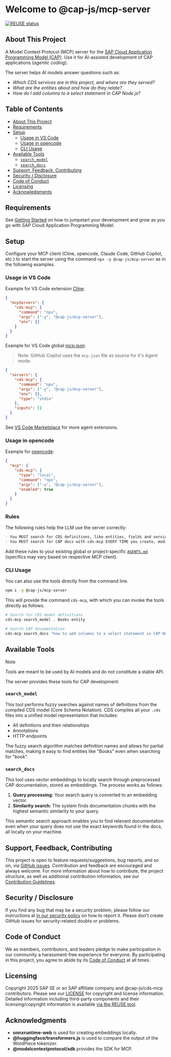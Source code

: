 # Welcome to @cap-js/mcp-server

[![REUSE status](https://api.reuse.software/badge/github.com/cap-js/mcp-server)](https://api.reuse.software/info/github.com/cap-js/mcp-server)



## About This Project

A Model Context Protocol (MCP) server for the [SAP Cloud Application Programming Model (CAP)](https://cap.cloud.sap).
Use it for AI-assisted development of CAP applications (_agentic coding_).

The server helps AI models answer questions such as:
- _Which CDS services are in this project, and where are they served?_
- _What are the entities about and how do they relate?_
- _How do I add columns to a select statement in CAP Node.js?_



## Table of Contents

- [About This Project](#about-this-project)
- [Requirements](#requirements)
- [Setup](#setup)
  - [Usage in VS Code](#usage-in-vs-code)
  - [Usage in opencode](#usage-in-opencode)
  - [CLI Usage](#cli-usage)
- [Available Tools](#available-tools)
  - [`search_model`](#search_model)
  - [`search_docs`](#search_docs)
- [Support, Feedback, Contributing](#support-feedback-contributing)
- [Security / Disclosure](#security--disclosure)
- [Code of Conduct](#code-of-conduct)
- [Licensing](#licensing)
- [Acknowledgments](#acknowledgments)



## Requirements

See [Getting Started](https://cap.cloud.sap/docs/get-started) on how to jumpstart your development and grow as you go with SAP Cloud Application Programming Model.



## Setup

Configure your MCP client (Cline, opencode, Claude Code, GitHub Copilot, etc.) to start the server using the command `npx -y @cap-js/mcp-server` as in the following examples.

### Usage in VS Code

Example for VS Code extension [Cline](https://marketplace.visualstudio.com/items?itemName=saoudrizwan.claude-dev):
```json
{
  "mcpServers": {
    "cds-mcp": {
      "command": "npx",
      "args": ["-y", "@cap-js/mcp-server"],
      "env": {}
    }
  }
}
```

Example for VS Code global [mcp.json](https://code.visualstudio.com/docs/copilot/customization/mcp-servers):
> Note: GitHub Copilot uses the `mcp.json` file as source for it's Agent mode.
```json
{
  "servers": {
    "cds-mcp": {
      "command": "npx",
      "args": ["-y", "@cap-js/mcp-server"],
      "env": {},
      "type": "stdio"
    },
    "inputs": []
  }
}
```

See [VS Code Marketplace](https://marketplace.visualstudio.com/search?term=tag%3Aagent&target=VSCode&category=All%20categories&sortBy=Relevance) for more agent extensions.

### Usage in opencode

Example for [opencode](https://github.com/sst/opencode):
```json
{
  "mcp": {
    "cds-mcp": {
      "type": "local",
      "command": "npx",
      "args": ["-y", "@cap-js/mcp-server"],
      "enabled": true
    }
  }
}
```

### Rules

The following rules help the LLM use the server correctly:

```markdown
- You MUST search for CDS definitions, like entities, fields and services (which include HTTP endpoints) with cds-mcp, only if it fails you MAY read \*.cds files in the project.
- You MUST search for CAP docs with cds-mcp EVERY TIME you create, modify CDS models or when using APIs or the `cds` CLI from CAP. Do NOT propose, suggest or make any changes without first checking it.
```

Add these rules to your existing global or project-specific [`AGENTS.md`](https://agents.md/) (specifics may vary based on respective MCP client).

### CLI Usage

You can also use the tools directly from the command line.

```sh
npm i -g @cap-js/mcp-server
```

This will provide the command `cds-mcp`, with which you can invoke the tools directly as follows.

```sh
# Search for CDS model definitions
cds-mcp search_model . Books entity

# Search CAP documentation
cds-mcp search_docs "how to add columns to a select statement in CAP Node.js" 1
```

## Available Tools

> [!NOTE]
> Tools are meant to be used by AI models and do not constitute a stable API.

The server provides these tools for CAP development:

### `search_model`

This tool performs fuzzy searches against names of definitions from the compiled CDS model (Core Schema Notation).
CDS compiles all your `.cds` files into a unified model representation that includes:
- All definitions and their relationships
- Annotations
- HTTP endpoints

The fuzzy search algorithm matches definition names and allows for partial matches, making it easy to find entities like "Books" even when searching for "book".

### `search_docs`

This tool uses vector embeddings to locally search through preprocessed CAP documentation, stored as embeddings. The process works as follows:

1. **Query processing:** Your search query is converted to an embedding vector.
2. **Similarity search:** The system finds documentation chunks with the highest semantic similarity to your query.

This semantic search approach enables you to find relevant documentation even when your query does not use the exact keywords found in the docs, all locally on your machine.


## Support, Feedback, Contributing

This project is open to feature requests/suggestions, bug reports, and so on, via [GitHub issues](https://github.com/cap-js/mcp-server/issues). Contribution and feedback are encouraged and always welcome. For more information about how to contribute, the project structure, as well as additional contribution information, see our [Contribution Guidelines](CONTRIBUTING.md).



## Security / Disclosure

If you find any bug that may be a security problem, please follow our instructions at [in our security policy](https://github.com/cap-js/mcp-server/security/policy) on how to report it. Please don't create GitHub issues for security-related doubts or problems.



## Code of Conduct

We as members, contributors, and leaders pledge to make participation in our community a harassment-free experience for everyone. By participating in this project, you agree to abide by its [Code of Conduct](https://github.com/cap-js/.github/blob/main/CODE_OF_CONDUCT.md) at all times.



## Licensing

Copyright 2025 SAP SE or an SAP affiliate company and @cap-js/cds-mcp contributors. Please see our [LICENSE](LICENSE) for copyright and license information. Detailed information including third-party components and their licensing/copyright information is available [via the REUSE tool](https://api.reuse.software/info/github.com/cap-js/mcp-server).



## Acknowledgments

- **onnxruntime-web** is used for creating embeddings locally.
- **@huggingface/transformers.js** is used to compare the output of the WordPiece tokenizer.
- **@modelcontextprotocol/sdk** provides the SDK for MCP.
